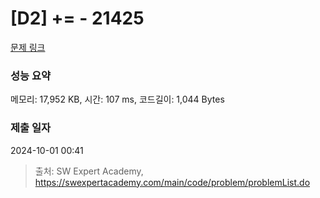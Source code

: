 # [D2] += - 21425 

[문제 링크](https://swexpertacademy.com/main/code/problem/problemDetail.do?contestProbId=AZD8K_UayDoDFAVs) 

### 성능 요약

메모리: 17,952 KB, 시간: 107 ms, 코드길이: 1,044 Bytes

### 제출 일자

2024-10-01 00:41



> 출처: SW Expert Academy, https://swexpertacademy.com/main/code/problem/problemList.do